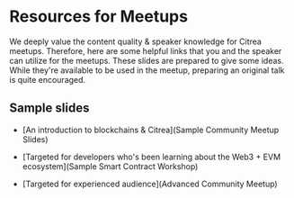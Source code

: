 # Resources for Meetups

We deeply value the content quality & speaker knowledge for Citrea meetups. Therefore, here are some helpful links that you and the speaker can utilize for the meetups. These slides are prepared to give some ideas. While they're available to be used in the meetup, preparing an original talk is quite encouraged.

## Sample slides

- [An introduction to blockchains & Citrea](Sample Community Meetup Slides)

- [Targeted for developers who's been learning about the Web3 + EVM ecosystem](Sample Smart Contract Workshop)

- [Targeted for experienced audience](Advanced Community Meetup)